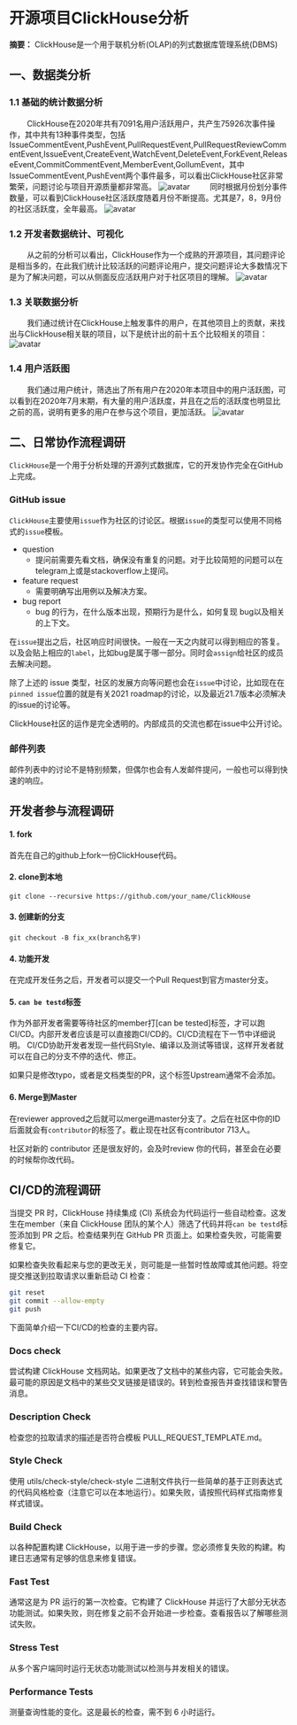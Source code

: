 # 开源项目ClickHouse分析
**摘要：** ClickHouse是一个用于联机分析(OLAP)的列式数据库管理系统(DBMS)
## 一、数据类分析
### 1.1 基础的统计数据分析
&emsp;&emsp;
ClickHouse在2020年共有7091名用户活跃用户，共产生75926次事件操作，其中共有13种事件类型，包括IssueCommentEvent,PushEvent,PullRequestEvent,PullRequestReviewCommentEvent,IssueEvent,CreateEvent,WatchEvent,DeleteEvent,ForkEvent,ReleaseEvent,CommitCommentEvent,MemberEvent,GollumEvent，其中IssueCommentEvent,PushEvent两个事件最多，可以看出ClickHouse社区非常繁荣，问题讨论与项目开源质量都非常高。
![avatar](./pic/type.png)
&emsp;&emsp;
同时根据月份划分事件数量，可以看到ClickHouse社区活跃度随着月份不断提高。尤其是7，8，9月份的社区活跃度，全年最高。
![avatar](./pic/month.png)
### 1.2 开发者数据统计、可视化
&emsp;&emsp;
从之前的分析可以看出，ClickHouse作为一个成熟的开源项目，其问题评论是相当多的，在此我们统计比较活跃的问题评论用户，提交问题评论大多数情况下是为了解决问题，可以从侧面反应活跃用户对于社区项目的理解。
![avatar](./pic/count.png)
### 1.3 关联数据分析
&emsp;&emsp;
我们通过统计在ClickHouse上触发事件的用户，在其他项目上的贡献，来找出与ClickHouse相关联的项目，以下是统计出的前十五个比较相关的项目：
![avatar](./pic/relation.png)
### 1.4 用户活跃图
&emsp;&emsp;
我们通过用户统计，筛选出了所有用户在2020年本项目中的用户活跃图，可以看到在2020年7月末期，有大量的用户活跃度，并且在之后的活跃度也明显比之前的高，说明有更多的用户在参与这个项目，更加活跃。
![avatar](./pic/user.jpg)



##  二、日常协作流程调研

`ClickHouse`是一个用于分析处理的开源列式数据库，它的开发协作完全在GitHub上完成。

### GitHub issue

`ClickHouse`主要使用`issue`作为社区的讨论区。根据`issue`的类型可以使用不同格式的`issue`模板。

* question
  * 提问前需要先看文档，确保没有重复的问题。对于比较简短的问题可以在telegram上或是stackoverflow上提问。
* feature request
  * 需要明确写出用例以及解决方案。
* bug  report
  * bug 的行为，在什么版本出现，预期行为是什么，如何复现 bug以及相关的上下文。

在`issue`提出之后，社区响应时间很快。一般在一天之内就可以得到相应的答复。以及会贴上相应的`label`，比如bug是属于哪一部分。同时会`assign`给社区的成员去解决问题。

除了上述的 issue 类型，社区的发展方向等问题也会在`issue`中讨论，比如现在在`pinned issue`位置的就是有关2021 roadmap的讨论，以及最近21.7版本必须解决的issue的讨论等。

ClickHouse社区的运作是完全透明的。内部成员的交流也都在issue中公开讨论。

### 邮件列表

邮件列表中的讨论不是特别频繁，但偶尔也会有人发邮件提问，一般也可以得到快速的响应。

## 开发者参与流程调研

#### 1. fork

首先在自己的github上fork一份ClickHouse代码。

#### 2. clone到本地

```
git clone --recursive https://github.com/your_name/ClickHouse
```

#### 3. 创建新的分支

```
git checkout -B fix_xx(branch名字)
```

#### 4. 功能开发

在完成开发任务之后，开发者可以提交一个Pull Request到官方master分支。

#### 5. `can be testd`标签

作为外部开发者需要等待社区的member打[can be tested]标签，才可以跑CI/CD。内部开发者应该是可以直接跑CI/CD的。CI/CD流程在下一节中详细说明。
CI/CD协助开发者发现一些代码Style、编译以及测试等错误，这样开发者就可以在自己的分支不停的迭代、修正。

如果只是修改typo，或者是文档类型的PR，这个标签Upstream通常不会添加。

#### 6. Merge到Master

在reviewer approved之后就可以merge进master分支了。之后在社区中你的ID后面就会有`contributor`的标签了。截止现在社区有contributor 713人。

社区对新的 contributor 还是很友好的，会及时review 你的代码，甚至会在必要的时候帮你改代码。

## CI/CD的流程调研

当提交 PR 时，ClickHouse 持续集成 (CI) 系统会为代码运行一些自动检查。这发生在member（来自 ClickHouse 团队的某个人）筛选了代码并将`can be testd`标签添加到 PR 之后。检查结果列在 GitHub  PR 页面上。如果检查失败，可能需要修复它。

如果检查失败看起来与您的更改无关，则可能是一些暂时性故障或其他问题。将空提交推送到拉取请求以重新启动 CI 检查：

``` bash
git reset
git commit --allow-empty
git push
```

下面简单介绍一下CI/CD的检查的主要内容。

### Docs check

尝试构建 ClickHouse 文档网站。如果更改了文档中的某些内容，它可能会失败。最可能的原因是文档中的某些交叉链接是错误的。转到检查报告并查找错误和警告消息。

### Description Check

检查您的拉取请求的描述是否符合模板 PULL_REQUEST_TEMPLATE.md。

### Style Check

使用 utils/check-style/check-style 二进制文件执行一些简单的基于正则表达式的代码风格检查（注意它可以在本地运行）。如果失败，请按照代码样式指南修复样式错误。

### Build Check

以各种配置构建 ClickHouse，以用于进一步的步骤。您必须修复失败的构建。构建日志通常有足够的信息来修复错误。 

### Fast Test

通常这是为 PR 运行的第一次检查。它构建了 ClickHouse 并运行了大部分无状态功能测试。如果失败，则在修复之前不会开始进一步检查。查看报告以了解哪些测试失败。

### Stress Test

从多个客户端同时运行无状态功能测试以检测与并发相关的错误。

### Performance Tests

测量查询性能的变化。这是最长的检查，需不到 6 小时运行。